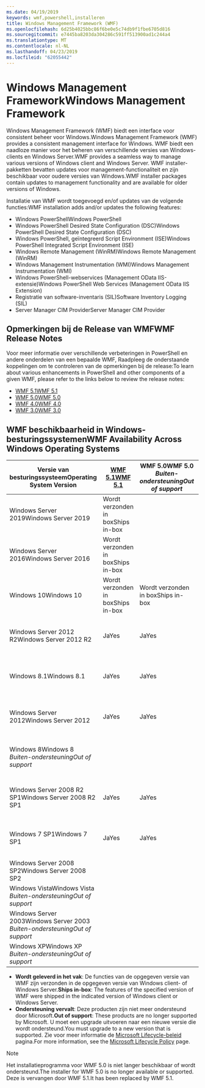 ```yaml
---
ms.date: 04/19/2019
keywords: wmf,powershell,installeren
title: Windows Management Framework (WMF)
ms.openlocfilehash: 6d25b4025bbc86f6be0e5c74db9f1fbe6705d816
ms.sourcegitcommit: e7445ba8203da304286c591ff513900ad1c244a4
ms.translationtype: MT
ms.contentlocale: nl-NL
ms.lasthandoff: 04/23/2019
ms.locfileid: "62055442"
---
```

# <a name="windows-management-framework"></a><span data-ttu-id="510d7-103">Windows Management Framework</span><span class="sxs-lookup"><span data-stu-id="510d7-103">Windows Management Framework</span></span>

<span data-ttu-id="510d7-104">Windows Management Framework (WMF) biedt een interface voor consistent beheer voor Windows.</span><span class="sxs-lookup"><span data-stu-id="510d7-104">Windows Management Framework (WMF) provides a consistent management interface for Windows.</span></span> <span data-ttu-id="510d7-105">WMF biedt een naadloze manier voor het beheren van verschillende versies van Windows-clients en Windows Server.</span><span class="sxs-lookup"><span data-stu-id="510d7-105">WMF provides a seamless way to manage various versions of Windows client and Windows Server.</span></span> <span data-ttu-id="510d7-106">WMF installer-pakketten bevatten updates voor management-functionaliteit en zijn beschikbaar voor oudere versies van Windows.</span><span class="sxs-lookup"><span data-stu-id="510d7-106">WMF installer packages contain updates to management functionality and are available for older versions of Windows.</span></span>

<span data-ttu-id="510d7-107">Installatie van WMF wordt toegevoegd en/of updates van de volgende functies:</span><span class="sxs-lookup"><span data-stu-id="510d7-107">WMF installation adds and/or updates the following features:</span></span>

- <span data-ttu-id="510d7-108">Windows PowerShell</span><span class="sxs-lookup"><span data-stu-id="510d7-108">Windows PowerShell</span></span>
- <span data-ttu-id="510d7-109">Windows PowerShell Desired State Configuration (DSC)</span><span class="sxs-lookup"><span data-stu-id="510d7-109">Windows PowerShell Desired State Configuration (DSC)</span></span>
- <span data-ttu-id="510d7-110">Windows PowerShell, geïntegreerd Script Environment (ISE)</span><span class="sxs-lookup"><span data-stu-id="510d7-110">Windows PowerShell Integrated Script Environment (ISE)</span></span>
- <span data-ttu-id="510d7-111">Windows Remote Management (WinRM)</span><span class="sxs-lookup"><span data-stu-id="510d7-111">Windows Remote Management (WinRM)</span></span>
- <span data-ttu-id="510d7-112">Windows Management Instrumentation (WMI)</span><span class="sxs-lookup"><span data-stu-id="510d7-112">Windows Management Instrumentation (WMI)</span></span>
- <span data-ttu-id="510d7-113">Windows PowerShell-webservices (Management OData IIS-extensie)</span><span class="sxs-lookup"><span data-stu-id="510d7-113">Windows PowerShell Web Services (Management OData IIS Extension)</span></span>
- <span data-ttu-id="510d7-114">Registratie van software-inventaris (SIL)</span><span class="sxs-lookup"><span data-stu-id="510d7-114">Software Inventory Logging (SIL)</span></span>
- <span data-ttu-id="510d7-115">Server Manager CIM Provider</span><span class="sxs-lookup"><span data-stu-id="510d7-115">Server Manager CIM Provider</span></span>

## <a name="wmf-release-notes"></a><span data-ttu-id="510d7-116">Opmerkingen bij de Release van WMF</span><span class="sxs-lookup"><span data-stu-id="510d7-116">WMF Release Notes</span></span>

<span data-ttu-id="510d7-117">Voor meer informatie over verschillende verbeteringen in PowerShell en andere onderdelen van een bepaalde WMF, Raadpleeg de onderstaande koppelingen om te controleren van de opmerkingen bij de release:</span><span class="sxs-lookup"><span data-stu-id="510d7-117">To learn about various enhancements in PowerShell and other components of a given WMF, please refer to the links below to review the release notes:</span></span>

- [<span data-ttu-id="510d7-118">WMF 5.1</span><span class="sxs-lookup"><span data-stu-id="510d7-118">WMF 5.1</span></span>](5.1/release-notes.md)
- [<span data-ttu-id="510d7-119">WMF 5.0</span><span class="sxs-lookup"><span data-stu-id="510d7-119">WMF 5.0</span></span>](5.0/releasenotes.md)
- [<span data-ttu-id="510d7-120">WMF 4.0</span><span class="sxs-lookup"><span data-stu-id="510d7-120">WMF 4.0</span></span>](https://download.microsoft.com/download/3/D/6/3D61D262-8549-4769-A660-230B67E15B25/Windows%20Management%20Framework%204%200%20Release%20Notes.docx)
- [<span data-ttu-id="510d7-121">WMF 3.0</span><span class="sxs-lookup"><span data-stu-id="510d7-121">WMF 3.0</span></span>](https://download.microsoft.com/download/E/7/6/E76850B8-DA6E-4FF5-8CCE-A24FC513FD16/WMF%203%20Release%20Notes.docx)

## <a name="wmf-availability-across-windows-operating-systems"></a><span data-ttu-id="510d7-122">WMF beschikbaarheid in Windows-besturingssystemen</span><span class="sxs-lookup"><span data-stu-id="510d7-122">WMF Availability Across Windows Operating Systems</span></span>

|        <span data-ttu-id="510d7-123">Versie van besturingssysteem</span><span class="sxs-lookup"><span data-stu-id="510d7-123">Operating System Version</span></span>         | <span data-ttu-id="510d7-124">[WMF 5.1][]</span><span class="sxs-lookup"><span data-stu-id="510d7-124">[WMF 5.1][]</span></span>  | <span data-ttu-id="510d7-125">WMF 5.0</span><span class="sxs-lookup"><span data-stu-id="510d7-125">WMF 5.0</span></span><br><span data-ttu-id="510d7-126">*Buiten-ondersteuning*</span><span class="sxs-lookup"><span data-stu-id="510d7-126">*Out of support*</span></span> | <span data-ttu-id="510d7-127">[WMF 4.0][]</span><span class="sxs-lookup"><span data-stu-id="510d7-127">[WMF 4.0][]</span></span>  | <span data-ttu-id="510d7-128">[WMF 3.0][]</span><span class="sxs-lookup"><span data-stu-id="510d7-128">[WMF 3.0][]</span></span>  | <span data-ttu-id="510d7-129">[WMF 2.0][]</span><span class="sxs-lookup"><span data-stu-id="510d7-129">[WMF 2.0][]</span></span>  |
| --------------------------------------- | ------------ | --------------------------- | ------------ | ------------ | ------------ |
| <span data-ttu-id="510d7-130">Windows Server 2019</span><span class="sxs-lookup"><span data-stu-id="510d7-130">Windows Server 2019</span></span>                     | <span data-ttu-id="510d7-131">Wordt verzonden in box</span><span class="sxs-lookup"><span data-stu-id="510d7-131">Ships in-box</span></span> |                             |              |              |              |
| <span data-ttu-id="510d7-132">Windows Server 2016</span><span class="sxs-lookup"><span data-stu-id="510d7-132">Windows Server 2016</span></span>                     | <span data-ttu-id="510d7-133">Wordt verzonden in box</span><span class="sxs-lookup"><span data-stu-id="510d7-133">Ships in-box</span></span> |                             |              |              |              |
| <span data-ttu-id="510d7-134">Windows 10</span><span class="sxs-lookup"><span data-stu-id="510d7-134">Windows 10</span></span>                              | <span data-ttu-id="510d7-135">Wordt verzonden in box</span><span class="sxs-lookup"><span data-stu-id="510d7-135">Ships in-box</span></span> | <span data-ttu-id="510d7-136">Wordt verzonden in box</span><span class="sxs-lookup"><span data-stu-id="510d7-136">Ships in-box</span></span>                |              |              |              |
| <span data-ttu-id="510d7-137">Windows Server 2012 R2</span><span class="sxs-lookup"><span data-stu-id="510d7-137">Windows Server 2012 R2</span></span>                  | <span data-ttu-id="510d7-138">Ja</span><span class="sxs-lookup"><span data-stu-id="510d7-138">Yes</span></span>          | <span data-ttu-id="510d7-139">Ja</span><span class="sxs-lookup"><span data-stu-id="510d7-139">Yes</span></span>                         | <span data-ttu-id="510d7-140">Wordt verzonden in box</span><span class="sxs-lookup"><span data-stu-id="510d7-140">Ships in-box</span></span> |              |              |
| <span data-ttu-id="510d7-141">Windows 8.1</span><span class="sxs-lookup"><span data-stu-id="510d7-141">Windows 8.1</span></span>                             | <span data-ttu-id="510d7-142">Ja</span><span class="sxs-lookup"><span data-stu-id="510d7-142">Yes</span></span>          | <span data-ttu-id="510d7-143">Ja</span><span class="sxs-lookup"><span data-stu-id="510d7-143">Yes</span></span>                         | <span data-ttu-id="510d7-144">Wordt verzonden in box</span><span class="sxs-lookup"><span data-stu-id="510d7-144">Ships in-box</span></span> |              |              |
| <span data-ttu-id="510d7-145">Windows Server 2012</span><span class="sxs-lookup"><span data-stu-id="510d7-145">Windows Server 2012</span></span>                     | <span data-ttu-id="510d7-146">Ja</span><span class="sxs-lookup"><span data-stu-id="510d7-146">Yes</span></span>          | <span data-ttu-id="510d7-147">Ja</span><span class="sxs-lookup"><span data-stu-id="510d7-147">Yes</span></span>                         | <span data-ttu-id="510d7-148">Ja</span><span class="sxs-lookup"><span data-stu-id="510d7-148">Yes</span></span>          | <span data-ttu-id="510d7-149">Wordt verzonden in box</span><span class="sxs-lookup"><span data-stu-id="510d7-149">Ships in-box</span></span> |              |
| <span data-ttu-id="510d7-150">Windows 8</span><span class="sxs-lookup"><span data-stu-id="510d7-150">Windows 8</span></span><br><span data-ttu-id="510d7-151">*Buiten-ondersteuning*</span><span class="sxs-lookup"><span data-stu-id="510d7-151">*Out of support*</span></span>           |              |                             |              | <span data-ttu-id="510d7-152">Wordt verzonden in box</span><span class="sxs-lookup"><span data-stu-id="510d7-152">Ships in-box</span></span> |              |
| <span data-ttu-id="510d7-153">Windows Server 2008 R2 SP1</span><span class="sxs-lookup"><span data-stu-id="510d7-153">Windows Server 2008 R2 SP1</span></span>              | <span data-ttu-id="510d7-154">Ja</span><span class="sxs-lookup"><span data-stu-id="510d7-154">Yes</span></span>          | <span data-ttu-id="510d7-155">Ja</span><span class="sxs-lookup"><span data-stu-id="510d7-155">Yes</span></span>                         | <span data-ttu-id="510d7-156">Ja</span><span class="sxs-lookup"><span data-stu-id="510d7-156">Yes</span></span>          | <span data-ttu-id="510d7-157">Ja</span><span class="sxs-lookup"><span data-stu-id="510d7-157">Yes</span></span>          | <span data-ttu-id="510d7-158">Wordt verzonden in box</span><span class="sxs-lookup"><span data-stu-id="510d7-158">Ships in-box</span></span> |
| <span data-ttu-id="510d7-159">Windows 7 SP1</span><span class="sxs-lookup"><span data-stu-id="510d7-159">Windows 7 SP1</span></span>                           | <span data-ttu-id="510d7-160">Ja</span><span class="sxs-lookup"><span data-stu-id="510d7-160">Yes</span></span>          | <span data-ttu-id="510d7-161">Ja</span><span class="sxs-lookup"><span data-stu-id="510d7-161">Yes</span></span>                         | <span data-ttu-id="510d7-162">Ja</span><span class="sxs-lookup"><span data-stu-id="510d7-162">Yes</span></span>          | <span data-ttu-id="510d7-163">Ja</span><span class="sxs-lookup"><span data-stu-id="510d7-163">Yes</span></span>          | <span data-ttu-id="510d7-164">Wordt verzonden in box</span><span class="sxs-lookup"><span data-stu-id="510d7-164">Ships in-box</span></span> |
| <span data-ttu-id="510d7-165">Windows Server 2008 SP2</span><span class="sxs-lookup"><span data-stu-id="510d7-165">Windows Server 2008 SP2</span></span>                 |              |                             |              | <span data-ttu-id="510d7-166">Ja</span><span class="sxs-lookup"><span data-stu-id="510d7-166">Yes</span></span>          | <span data-ttu-id="510d7-167">Ja</span><span class="sxs-lookup"><span data-stu-id="510d7-167">Yes</span></span>          |
| <span data-ttu-id="510d7-168">Windows Vista</span><span class="sxs-lookup"><span data-stu-id="510d7-168">Windows Vista</span></span><br><span data-ttu-id="510d7-169">*Buiten-ondersteuning*</span><span class="sxs-lookup"><span data-stu-id="510d7-169">*Out of support*</span></span>       |              |                             |              |              | <span data-ttu-id="510d7-170">Ja</span><span class="sxs-lookup"><span data-stu-id="510d7-170">Yes</span></span>          |
| <span data-ttu-id="510d7-171">Windows Server 2003</span><span class="sxs-lookup"><span data-stu-id="510d7-171">Windows Server 2003</span></span><br><span data-ttu-id="510d7-172">*Buiten-ondersteuning*</span><span class="sxs-lookup"><span data-stu-id="510d7-172">*Out of support*</span></span> |              |                             |              |              | <span data-ttu-id="510d7-173">Ja</span><span class="sxs-lookup"><span data-stu-id="510d7-173">Yes</span></span>          |
| <span data-ttu-id="510d7-174">Windows XP</span><span class="sxs-lookup"><span data-stu-id="510d7-174">Windows XP</span></span><br><span data-ttu-id="510d7-175">*Buiten-ondersteuning*</span><span class="sxs-lookup"><span data-stu-id="510d7-175">*Out of support*</span></span>          |              |                             |              | <span data-ttu-id="510d7-176">Ja</span><span class="sxs-lookup"><span data-stu-id="510d7-176">Yes</span></span>          | <span data-ttu-id="510d7-177">Ja</span><span class="sxs-lookup"><span data-stu-id="510d7-177">Yes</span></span>          |

- <span data-ttu-id="510d7-178">**Wordt geleverd in het vak**: De functies van de opgegeven versie van WMF zijn verzonden in de opgegeven versie van Windows client- of Windows Server.</span><span class="sxs-lookup"><span data-stu-id="510d7-178">**Ships in-box**: The features of the specified version of WMF were shipped in the indicated version of Windows client or Windows Server.</span></span>
- <span data-ttu-id="510d7-179">**Ondersteuning vervalt**: Deze producten zijn niet meer ondersteund door Microsoft.</span><span class="sxs-lookup"><span data-stu-id="510d7-179">**Out of support**: These products are no longer supported by Microsoft.</span></span> <span data-ttu-id="510d7-180">U moet een upgrade uitvoeren naar een nieuwe versie die wordt ondersteund.</span><span class="sxs-lookup"><span data-stu-id="510d7-180">You must upgrade to a new version that is supported.</span></span> <span data-ttu-id="510d7-181">Zie voor meer informatie de [Microsoft Lifecycle-beleid][] pagina.</span><span class="sxs-lookup"><span data-stu-id="510d7-181">For more information, see the [Microsoft Lifecycle Policy][] page.</span></span>

> [!NOTE]
> <span data-ttu-id="510d7-182">Het installatieprogramma voor WMF 5.0 is niet langer beschikbaar of wordt ondersteund.</span><span class="sxs-lookup"><span data-stu-id="510d7-182">The installer for WMF 5.0 is no longer available or supported.</span></span> <span data-ttu-id="510d7-183">Deze is vervangen door WMF 5.1.</span><span class="sxs-lookup"><span data-stu-id="510d7-183">It has been replaced by WMF 5.1.</span></span>

[Microsoft Lifecycle-beleid]: https://support.microsoft.com/lifecycle
[Microsoft Lifecycle Policy]: https://support.microsoft.com/lifecycle
[WMF 5.1]: https://aka.ms/wmf51download
[WMF 4.0]: https://aka.ms/wmf4download
[WMF 3.0]: https://aka.ms/wmf3download
[WMF 2.0]: https://aka.ms/wmf2download
